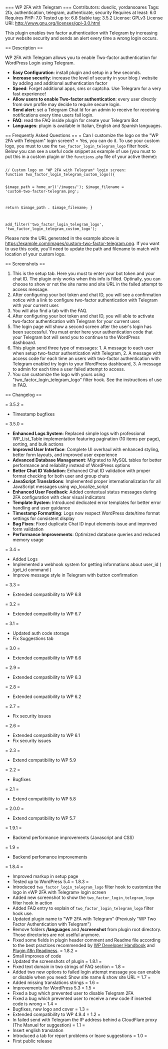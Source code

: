 === WP 2FA with Telegram ===
Contributors: dueclic, yordansoares
Tags: 2fa, authentication, telegram, authenticate, security
Requires at least: 6.0
Requires PHP: 7.0
Tested up to: 6.8
Stable tag: 3.5.2
License: GPLv3
License URI: http://www.gnu.org/licenses/gpl-3.0.html

This plugin enables two factor authentication with Telegram by increasing your website security and sends an alert every time a wrong login occurs.

== Description ==

WP 2FA with Telegram allows you to enable Two-factor authentication for WordPress Login using Telegram.

* **Easy Configuration**: install plugin and setup in a few seconds.
* **Increase security**: increase the level of security in your blog / website by adding and additional authentication factor
* **Speed**: Forget additional apps, sms or captcha. Use Telegram for a very fast experience!
* **Allow users to enable Two-factor authentication**: every user directly from own profile may decide to require secure login.
* **Send alert**: set a Telegram Chat Id for an admin to receive  for receiving notifications every time users fail login.
* **FAQ**: read the FAQ inside plugin for create your Telegram Bot
* **Languages**: plugin is available in Italian, English and Spanish languages.

== Frequently Asked Questions ==
= Can I customize the logo on the "WP 2FA with Telegram" login screen? =
Yes, you can do it. To use your custom logo, you must to use the <code>two_factor_login_telegram_logo</code> filter hook. Below you can see a useful code snippet as example of use (you must to put this in a custom plugin or the <code>functions.php</code> file of your active theme):

<code>
// Custom logo on "WP 2FA with Telegram" login screen:
function two_factor_login_telegram_custom_logo(){

  $image_path = home_url('/images/');
  $image_filename = 'custom-two-factor-telegram.png';

  return $image_path . $image_filename;
}

add_filter('two_factor_login_telegram_logo', 'two_factor_login_telegram_custom_logo');
</code>

Please note the URL generated in the example above is https://example.com/images/custom-two-factor-telegram.png. If you want to use this code, you'll need to update the path and filename to match with location of your custom logo.

== Screenshots ==
1. This is the setup tab. Here you must to enter your bot token and your chat ID. The plugin only works when this info is filled. Optinally, you can choose to show or not the site name and site URL in the  failed attempt to access message.
2. After configuring your bot token and chat ID, you will see a confirmation notice with a link to configure two-factor authentication with Telegram with your current user.
3. You will also find a tab with the FAQ.
4. After configuring your bot token and chat ID, you will able to activate two-factor authentication with Telegram for your current user.
5. The login page will show a second screen after the user's login has been successful. You must enter here your authentication code that your Telegram bot will send you to continue to the WordPress dashboard.
6. This plugin send three type of messages: 1. A message to each user when setup two-factor authentication with Telegram, 2. A message with access code for each time an users with two-factor authentication with Telegram enabled try login to your WordPress dashboard, 3. A message to admin for each time a user failed attempt to access.
7. You can customize the logo with yours using "two_factor_login_telegram_logo" filter hook. See the instructions of use in FAQ.

== Changelog ==

= 3.5.2 =
* Timestamp bugfixes

= 3.5.0 =
* **Enhanced Logs System**: Replaced simple logs with professional WP_List_Table implementation featuring pagination (10 items per page), sorting, and bulk actions
* **Improved User Interface**: Complete UI overhaul with enhanced styling, better form layouts, and improved user experience
* **Advanced Database Management**: Migrated to MySQL tables for better performance and reliability instead of WordPress options
* **Better Chat ID Validation**: Enhanced Chat ID validation with proper format checking for both user and group chats
* **JavaScript Translations**: Implemented proper internationalization for all JavaScript messages using wp_localize_script
* **Enhanced User Feedback**: Added contextual status messages during 2FA configuration with clear visual indicators
* **Template System**: Introduced dedicated error templates for better error handling and user guidance
* **Timestamp Formatting**: Logs now respect WordPress date/time format settings for consistent display
* **Bug Fixes**: Fixed duplicate Chat ID input elements issue and improved form validation
* **Performance Improvements**: Optimized database queries and reduced memory usage

= 3.4 =
* Added Logs
* Implemented a webhook system for getting informations about user_id ( /get_id command )
* Improve message style in Telegram with button confirmation

= 3.3 =
* Extended compatibility to WP 6.8

= 3.2 =
* Extended compatibility to WP 6.7

= 3.1 =
* Updated auth code storage
* Fix Suggestions tab

= 3.0 =
* Extended compatibility to WP 6.6

= 2.9 =
* Extended compatibility to WP 6.3

= 2.8 =
* Extended compatibility to WP 6.2

= 2.7 =
* Fix security issues

= 2.6 =
* Extended compatibility to WP 6.1
* Fix security issues

= 2.3 =
* Extend compatibility to WP 5.9

= 2.2 =
* Bugfixes

= 2.1 =
* Extend compatibility to WP 5.8

= 2.0.0 =
* Extend compatibility to WP 5.7

= 1.9.1 =
* Backend performance improvements (Javascript and CSS)

= 1.9 =
* Backend perfomance improvements

= 1.8.4 =
* Improved markup in setup page
* Tested up to WordPress 5.4
= 1.8.3 =
* Introduced <code>two_factor_login_telegram_logo</code> filter hook to customize the logo in «WP 2FA with Telegram» login screen
* Added new screenshot to show the <code>two_factor_login_telegram_logo</code> filter hook in action
* Added FAQ entry to explain of <code>two_factor_login_telegram_logo</code> filter hook use.
* Updated plugin name to "WP 2FA with Telegram" (Previusly "WP Two Factor Authentication with Telegram")
* Remove folders <strong>/languages</strong> and <strong>/screenshot</strong> from plugin root directory. Those directories are not uselful anymore.
* Fixed some fields in plugin header comment and Readme file according to the best practices recommended by [WP Developer Handbook](https://developer.wordpress.org/plugins/plugin-basics/header-requirements/) and [Plugin i18n Readiness](https://wp-info.org/tools/checkplugini18n.php?slug=two-factor-login-telegram).
= 1.8.2 =
* Small improves of code
* Updated the screenshots of plugin
= 1.8.1 =
* Fixed text domain in two strings of FAQ section
= 1.8 =
* Added two new options to failed login attempt message you can enable or disable when you need: Show site name & show site URL
= 1.7 =
* Added missing translations strings
= 1.6 =
* Improvements for WordPress 5.3
= 1.5 =
* Fixed a bug which prevented user to disable Telegram 2FA
* Fixed a bug which prevented user to receive a new code if inserted code is wrong
= 1.4 =
* Bugfixes, new logo and cover
= 1.3 =
* Extended compatibility to WP 4.9.4
= 1.2 =
* In failed send with Telegram the IP address behind a CloudFlare proxy (Thx Manuel for suggestion)
= 1.1 =
* Insert english translation
* Introduced a tab for report problems or leave suggestions
= 1.0 =
* First public release
